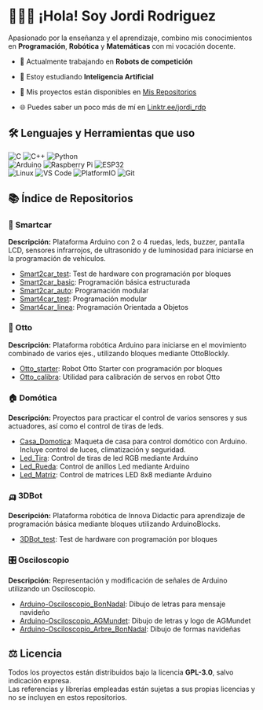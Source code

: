 # 👨🏽‍💻 ¡Hola! Soy Jordi Rodriguez

Apasionado por la enseñanza y el aprendizaje, combino mis conocimientos en **Programación**, **Robótica** y **Matemáticas** con mi vocación docente.
    
- 🤖 Actualmente trabajando en **Robots de competición**

- 🧬 Estoy estudiando **Inteligencia Artificial**

- 📂 Mis proyectos están disponibles en [Mis Repositorios](https://github.com/jordirdp?tab=repositories)

- 🌐 Puedes saber un poco más de mí en [Linktr.ee/jordi_rdp](https://linktr.ee/jordi_rdp)


## 🛠️ Lenguajes y Herramientas que uso

![C](https://img.shields.io/badge/C-00599C?logo=c&logoColor=white)
![C++](https://img.shields.io/badge/C++-00599C?logo=c%2B%2B&logoColor=white)
![Python](https://img.shields.io/badge/Python-3776AB?logo=python&logoColor=white)   
![Arduino](https://img.shields.io/badge/Arduino-00979D?logo=arduino&logoColor=white)
![Raspberry Pi](https://img.shields.io/badge/Raspberry%20Pi-C51A4A?logo=raspberry-pi&logoColor=white)
![ESP32](https://img.shields.io/badge/ESP32-303030?style=flat&logo=espressif&logoColor=white)   
![Linux](https://img.shields.io/badge/Linux-FCC624?logo=linux&logoColor=black)
![VS Code](https://img.shields.io/badge/VS%20Code-007ACC?logo=visual-studio-code&logoColor=white)
![PlatformIO](https://img.shields.io/badge/PlatformIO-FF6600?logo=platformio&logoColor=white)
![Git](https://img.shields.io/badge/Git-F05032?logo=git&logoColor=white)


## 📚 Índice de Repositorios

### 🚗 Smartcar
**Descripción:** Plataforma Arduino con 2 o 4 ruedas, leds, buzzer, pantalla LCD, sensores infrarrojos, de ultrasonido y de luminosidad para iniciarse en la programación de vehículos.
- [Smart2car_test](https://github.com/jordirdp/Smart2car_test): Test de hardware con programación por bloques
- [Smart2car_basic](https://github.com/jordirdp/Smart2car_basic): Programación básica estructurada
- [Smart2car_auto](https://github.com/jordirdp/Smart2car_auto): Programación modular
- [Smart4car_test](https://github.com/jordirdp/Smart4car_test): Programación modular
- [Smart4car_linea](https://github.com/jordirdp/Smart4car_test): Programación Orientada a Objetos

### 🤖 Otto
**Descripción:** Plataforma robótica Arduino para iniciarse en el movimiento combinado de varios ejes., utilizando bloques mediante OttoBlockly.  
- [Otto_starter](https://github.com/jordirdp/Otto_starter): Robot Otto Starter con programación por bloques
- [Otto_calibra](https://github.com/jordirdp/Otto_calibra): Utilidad para calibración de servos en robot Otto

### 🏠 Domótica
**Descripción:** Proyectos para practicar el control de varios sensores y sus actuadores, así como el control de tiras de leds. 
- [Casa_Domotica](https://github.com/jordirdp/Casa_Domotica): Maqueta de casa para control domótico con Arduino. Incluye control de luces, climatización y seguridad.
- [Led_Tira](https://github.com/jordirdp/Led_Tira): Control de tiras de led RGB mediante Arduino
- [Led_Rueda](https://github.com/jordirdp/Led_Rueda): Control de anillos Led mediante Arduino
- [Led_Matriz](https://github.com/jordirdp/Led_Matriz): Control de matrices LED 8x8 mediante Arduino

### 🛺 3DBot
**Descripción:** Plataforma robótica de Innova Didactic para aprendizaje de programación básica mediante bloques utilizando ArduinoBlocks.
- [3DBot_test](https://github.com/jordirdp/3DBot_test): Test de hardware con programación por bloques

### 🎛️ Osciloscopio
**Descripción:** Representación y modificación de señales de Arduino utilizando un Osciloscopio.
- [Arduino-Osciloscopio_BonNadal](https://github.com/jordirdp/Arduino-Osciloscopio_BonNadal): Dibujo de letras para mensaje navideño
- [Arduino-Osciloscopio_AGMundet](https://github.com/jordirdp/Arduino-Osciloscopio_AGMundet): Dibujo de letras y logo de AGMundet
- [Arduino-Osciloscopio_Arbre_BonNadal](https://github.com/jordirdp/Arduino-Osciloscopio_Arbre_BonNadal): Dibujo de formas navideñas


## ⚖️ Licencia

Todos los proyectos están distribuidos bajo la licencia **GPL-3.0**, salvo indicación expresa.   
Las referencias y librerías empleadas están sujetas a sus propias licencias y no se incluyen en estos repositorios.
